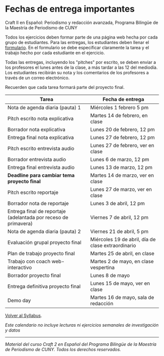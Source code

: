 # Fechas de entrega importantes
Craft II en Español: Periodismo y redacción avanzada, Programa Bilingüe de la Maestría de Periodismo de CUNY

Todos los ejercicios deben formar parte de una página web hecha por cada grupo de estudiantes.
Para las entregas, los estudiantes deben llenar el [formulario](http://bit.ly/craft2espannol17form). En el formulario se debe especificar claramente la tarea y el trabajo hecho por cada estudiante en el ejercicio.

Todas las entregas, incluyendo los "pitches" por escrito, se deben enviar a los profesores el lunes antes de la clase, a más tardar a las 12 del mediodía. Los estudiantes recibirán su nota y los comentarios de los profesores a través de un correo electrónico.

Recuerden que cada tarea formará parte del proyecto final.


Tarea | Fecha de entrega
------------ | -------------
Nota de agenda diaria (pauta) 1 | Miércoles 1 febrero 5 pm
Pitch escrito nota explicativa | Martes 14 de febrero, en clase
Borrador nota explicativa | Lunes 20 de febrero, 12 pm
Entrega final nota explicativa | Lunes 27 de febrero, 12 pm
Pitch escrito entrevista audio | Lunes 27 de febrero, ver en clase
Borrador entrevista audio | Lunes 6 de marzo, 12 pm
Entrega final entrevista audio | Lunes 13 de marzo, 12 pm
**Deadline para cambiar tema proyecto final** | Martes 14 de marzo, ver en clase
Pitch escrito reportaje | Lunes 27 de marzo, ver en clase
Borrador nota de reportaje | Lunes 3 de abril, 12 pm
Entrega final de reportaje (adelantada por receso de primavera) | Viernes 7 de abril, 12 pm
Nota de agenda diaria (pauta) 2 | Viernes 21 de abril, 5 pm
Evaluación grupal proyecto final | Miércoles 19 de abril, día de clase extraordinario
Plan de trabajo proyecto final | Martes 25 de abril, en clase
Trabajo con coach web-interactivo | Martes 2 de mayo, en clase vespertina
Borrador proyecto final | Lunes 8 de mayo
Entrega definitiva proyecto final | Lunes 15 de mayo, ver en clase
Demo day | Martes 16 de mayo, sala de redacción

[Volver al Syllabus](https://github.com/craft2es/craft2es17/blob/master/README.md).

*Este calendario no incluye lecturas ni ejercicios semanales de investigación y datos*



---
*Material del curso Craft 2 en Español del Programa Bilingüe de la Maestría de Periodismo de CUNY. Todos los derechos reservados.*
